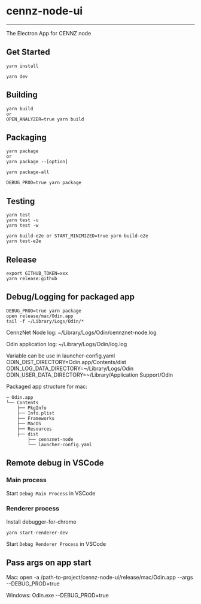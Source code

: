 # cennz-node-ui

---

The Electron App for CENNZ node

## Get Started

```shell
yarn install
```

```shell
yarn dev
```

## Building

```shell
yarn build
or
OPEN_ANALYZER=true yarn build
```

## Packaging

```shell
yarn package
or
yarn package --[option]
```

```shell
yarn package-all
```

```shell
DEBUG_PROD=true yarn package
```

## Testing

```shell
yarn test
yarn test -u
yarn test -w
```

```shell
yarn build-e2e or START_MINIMIZED=true yarn build-e2e
yarn test-e2e
```

## Release

```shell
export GITHUB_TOKEN=xxx
yarn release:github
```

## Debug/Logging for packaged app

```shell
DEBUG_PROD=true yarn package
open release/mac/Odin.app
tail -f ~/Library/Logs/Odin/*
```

CennzNet Node log:
~/Library/Logs/Odin/cennznet-node.log

Odin application log:
~/Library/Logs/Odin/log.log

Variable can be use in launcher-config.yaml
ODIN_DIST_DIRECTORY=Odin.app/Contents/dist
ODIN_LOG_DATA_DIRECTORY=~/Library/Logs/Odin
ODIN_USER_DATA_DIRECTORY=~/Library/Application Support/Odin

Packaged app structure for mac:

```
─ Odin.app
└── Contents
    ├── PkgInfo
    ├── Info.plist
    ├── Frameworks
    ├── MacOS
    ├── Resources
    ├── dist
        ├── cennznet-node
        └── launcher-config.yaml
```

## Remote debug in VSCode

### Main process
Start `Debug Main Process` in VSCode

### Renderer process
Install debugger-for-chrome
```shell
yarn start-renderer-dev
```
Start `Debug Renderer Process` in VSCode


## Pass args on app start

Mac:
 open -a /path-to-project/cennz-node-ui/release/mac/Odin.app --args --DEBUG_PROD=true


Windows:
Odin.exe --DEBUG_PROD=true
